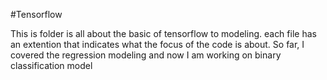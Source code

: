 #Tensorflow

This is folder is all about the basic of tensorflow to modeling.
each file has an extention that indicates what the focus of the code is about.
So far, I covered the regression modeling and now I am working on binary classification model
